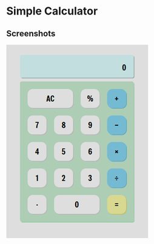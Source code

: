 # Simple Calculator

## Screenshots

![App Screenshot](https://github.com/vinay-jaiswar/calculator/blob/main/images/Screenshot%202024-05-04%20111829.png?raw=true)
